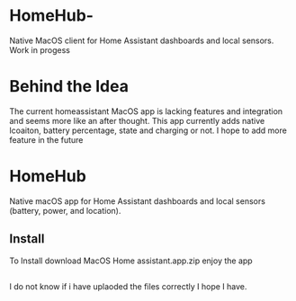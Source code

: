 # HomeHub-
Native MacOS client for Home Assistant dashboards and local sensors.  Work in progess
# Behind the Idea
The current homeassistant MacOS app is lacking features and integration and seems more like an after thought. This app currently adds native lcoaiton, battery percentage, state and charging or not. I hope to add more feature in the future
# HomeHub

Native macOS app for Home Assistant dashboards and local sensors (battery, power, and location).

## Install 
To Install download MacOS Home assistant.app.zip enjoy the app

##
I do not know if i have uplaoded the files correctly I hope I have.

